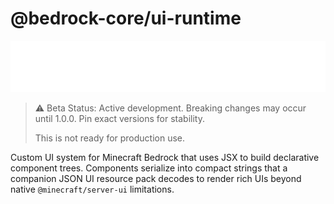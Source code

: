 # @bedrock-core/ui-runtime

![Logo](../../assets/logo.svg)

> ⚠️ Beta Status: Active development. Breaking changes may occur until 1.0.0. Pin exact versions for stability.
>
> This is not ready for production use.

Custom UI system for Minecraft Bedrock that uses JSX to build declarative component trees. Components serialize into compact strings that a companion JSON UI resource pack decodes to render rich UIs beyond native `@minecraft/server-ui` limitations.
